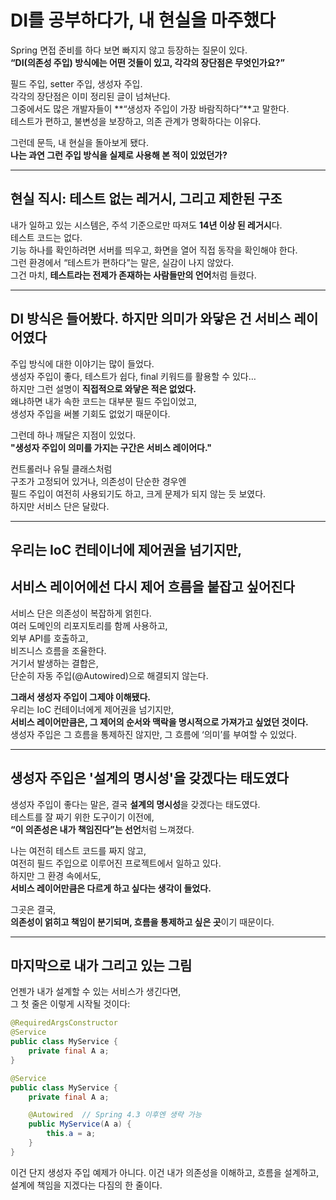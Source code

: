 # DI를 공부하다가, 내 현실을 마주했다

Spring 면접 준비를 하다 보면 빠지지 않고 등장하는 질문이 있다.  
**“DI(의존성 주입) 방식에는 어떤 것들이 있고, 각각의 장단점은 무엇인가요?”**

필드 주입, setter 주입, 생성자 주입.  
각각의 장단점은 이미 정리된 글이 넘쳐난다.  
그중에서도 많은 개발자들이 **“생성자 주입이 가장 바람직하다”**고 말한다.  
테스트가 편하고, 불변성을 보장하고, 의존 관계가 명확하다는 이유다.

그런데 문득, 내 현실을 돌아보게 됐다.  
**나는 과연 그런 주입 방식을 실제로 사용해 본 적이 있었던가?**

---

## 현실 직시: 테스트 없는 레거시, 그리고 제한된 구조

내가 일하고 있는 시스템은, 주석 기준으로만 따져도 **14년 이상 된 레거시**다.  
테스트 코드는 없다.  
기능 하나를 확인하려면 서버를 띄우고, 화면을 열어 직접 동작을 확인해야 한다.  
그런 환경에서 “테스트가 편하다”는 말은, 실감이 나지 않았다.  
그건 마치, **테스트라는 전제가 존재하는 사람들만의 언어**처럼 들렸다.

---

## DI 방식은 들어봤다. 하지만 의미가 와닿은 건 서비스 레이어였다

주입 방식에 대한 이야기는 많이 들었다.  
생성자 주입이 좋다, 테스트가 쉽다, final 키워드를 활용할 수 있다…  
하지만 그런 설명이 **직접적으로 와닿은 적은 없었다.**  
왜냐하면 내가 속한 코드는 대부분 필드 주입이었고,  
생성자 주입을 써볼 기회도 없었기 때문이다.

그런데 하나 깨달은 지점이 있었다.  
**"생성자 주입이 의미를 가지는 구간은 서비스 레이어다."**

컨트롤러나 유틸 클래스처럼  
구조가 고정되어 있거나, 의존성이 단순한 경우엔  
필드 주입이 여전히 사용되기도 하고, 크게 문제가 되지 않는 듯 보였다.  
하지만 서비스 단은 달랐다.

---

## 우리는 IoC 컨테이너에 제어권을 넘기지만,  
## 서비스 레이어에선 다시 제어 흐름을 붙잡고 싶어진다

서비스 단은 의존성이 복잡하게 얽힌다.  
여러 도메인의 리포지토리를 함께 사용하고,  
외부 API를 호출하고,  
비즈니스 흐름을 조율한다.  
거기서 발생하는 결합은,  
단순히 자동 주입(@Autowired)으로 해결되지 않는다.

**그래서 생성자 주입이 그제야 이해됐다.**  
우리는 IoC 컨테이너에게 제어권을 넘기지만,  
**서비스 레이어만큼은, 그 제어의 순서와 맥락을 명시적으로 가져가고 싶었던 것이다.**  
생성자 주입은 그 흐름을 통제하진 않지만,
그 흐름에 ‘의미’를 부여할 수 있었다.

---

## 생성자 주입은 '설계의 명시성'을 갖겠다는 태도였다

생성자 주입이 좋다는 말은, 결국 **설계의 명시성**을 갖겠다는 태도였다.  
테스트를 잘 짜기 위한 도구이기 이전에,  
**“이 의존성은 내가 책임진다”는 선언**처럼 느껴졌다.

나는 여전히 테스트 코드를 짜지 않고,  
여전히 필드 주입으로 이루어진 프로젝트에서 일하고 있다.  
하지만 그 환경 속에서도,  
**서비스 레이어만큼은 다르게 하고 싶다는 생각이 들었다.**

그곳은 결국,  
**의존성이 얽히고 책임이 분기되며, 흐름을 통제하고 싶은 곳**이기 때문이다.

---

## 마지막으로 내가 그리고 있는 그림

언젠가 내가 설계할 수 있는 서비스가 생긴다면,  
그 첫 줄은 이렇게 시작될 것이다:

```java
@RequiredArgsConstructor
@Service
public class MyService {
    private final A a;
}

@Service
public class MyService {
    private final A a;

    @Autowired  // Spring 4.3 이후엔 생략 가능
    public MyService(A a) {
        this.a = a;
    }
}
```

이건 단지 생성자 주입 예제가 아니다.
이건 내가 의존성을 이해하고,
흐름을 설계하고,
설계에 책임을 지겠다는 다짐의 한 줄이다.

